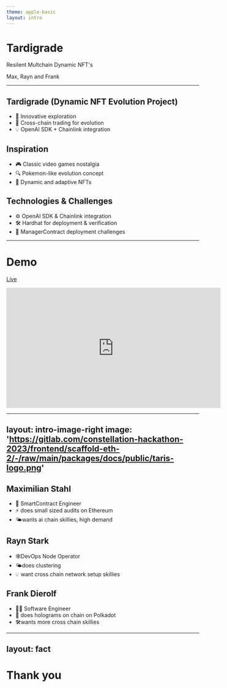 ```yaml
---
theme: apple-basic
layout: intro
---
```


# Tardigrade

Resilent Multchain Dynamic NFT's

<div class="absolute bottom-10">
  <span class="font-700">
    Max, Rayn and Frank
  </span>
</div>

---

## Tardigrade (Dynamic NFT Evolution Project)
- 🚀 Innovative exploration
- 🔄 Cross-chain trading for evolution
- 💡 OpenAI SDK + Chainlink integration

## Inspiration
- 🎮 Classic video games nostalgia
- 🔍 Pokemon-like evolution concept
- 🌱 Dynamic and adaptive NFTs

## Technologies & Challenges
- ⚙ OpenAI SDK & Chainlink integration
- 🛠 Hardhat for deployment & verification
- 🤔 ManagerContract deployment challenges

---


# Demo

[Live](https://tardigrade.surge.sh)


<iframe width="560" height="315" src="https://www.youtube.com/embed/dQw4w9WgXcQ?si=oDVCtI6tJ6ySs1S7" title="YouTube video player" frameborder="0" allow="accelerometer; autoplay; clipboard-write; encrypted-media; gyroscope; picture-in-picture; web-share" allowfullscreen></iframe>

---
layout: intro-image-right
image: 'https://gitlab.com/constellation-hackathon-2023/frontend/scaffold-eth-2/-/raw/main/packages/docs/public/taris-logo.png'
---

## Maximilian Stahl

- 🧗 SmartContract Engineer
- ⚡ does small sized audits on Ethereum
- 🌤️wants ai chain skillies, high demand 

## Rayn Stark

- 🕸️DevOps Node Operator
- 🌤️does clustering
- 💡 want cross chain network setup skillies

## Frank Dierolf

- 🧑‍🏭 Software Engineer  
- 🐉 does holograms on chain on Polkadot
- 🛠️wants more cross chain skillies

---
layout: fact
---

# Thank you
